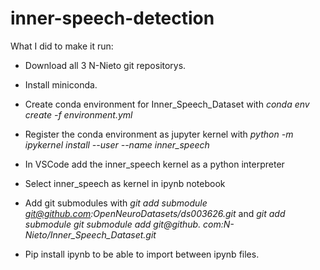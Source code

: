 # inner-speech-detection

What I did to make it run:

* Download all 3 N-Nieto git repositorys.

* Install miniconda.

* Create conda environment for Inner_Speech_Dataset with *conda env create -f environment.yml*

* Register the conda environment as jupyter kernel with *python -m ipykernel install --user --name inner_speech*

* In VSCode add the inner_speech kernel as a python interpreter

* Select inner_speech as kernel in ipynb notebook

* Add git submodules with *git add submodule git@github.com:OpenNeuroDatasets/ds003626.git* and *git add submodule git submodule add git@github.
com:N-Nieto/Inner_Speech_Dataset.git*

* Pip install ipynb to be able to import between ipynb files.
